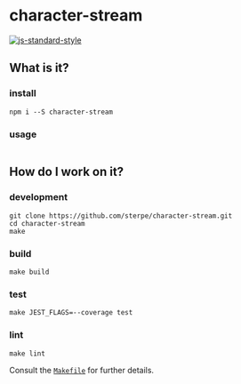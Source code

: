 # character-stream

[![js-standard-style](https://cdn.rawgit.com/feross/standard/master/badge.svg)](https://github.com/feross/standard)

## What is it?

### install
```
npm i --S character-stream
```

### usage
```
```

## How do I work on it?

### development
```
git clone https://github.com/sterpe/character-stream.git
cd character-stream
make
```

### build
```
make build
```
### test
```
make JEST_FLAGS=--coverage test
```

### lint
```
make lint
```

Consult the [`Makefile`](Makefile) for further details.
